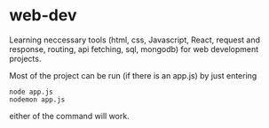 # web-dev

Learning neccessary tools (html, css, Javascript, React, request and response, routing, api fetching, sql, mongodb) for web development projects.

Most of the project can be run (if there is an app.js) by just entering
```shell
node app.js
nodemon app.js
```
either of the command will work.

